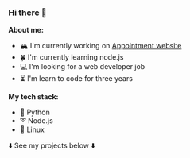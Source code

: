### Hi there 👋

**About me:**

- 🏔️ I'm currently working on [Appointment website](https://github.com/Sasha-hk/Appointment-website "link to the repository")
- 🍀 I'm currently learning node.js
- 💻 I'm looking for a web developer job
- ⏳ I'm learn to code for three years

**My tech stack:**

* 🐍 Python
* ➰ Node.js
* 🐧 Linux
 
⬇️ See my projects below ⬇️

